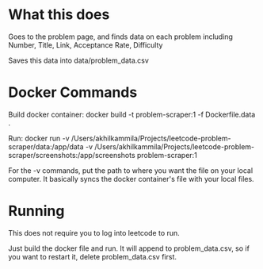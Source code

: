 # What this does
Goes to the problem page, and finds data on each problem
including Number, Title, Link, Acceptance Rate, Difficulty

Saves this data into data/problem_data.csv

# Docker Commands
Build docker container:
docker build -t problem-scraper:1 -f Dockerfile.data .

Run:
docker run -v /Users/akhilkammila/Projects/leetcode-problem-scraper/data:/app/data -v /Users/akhilkammila/Projects/leetcode-problem-scraper/screenshots:/app/screenshots problem-scraper:1

For the -v commands, put the path to where you want the file on your local computer. It basically syncs the docker container's file with your local files.

# Running
This does not require you to log into leetcode to run.

Just build the docker file and run. It will append to problem_data.csv, so if you want to restart it, delete problem_data.csv first.